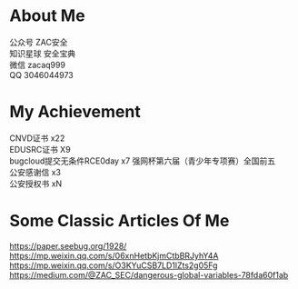 # About Me


公众号 ZAC安全  
知识星球 安全宝典  
微信 zacaq999  
QQ  3046044973  

# My Achievement
CNVD证书 x22  
EDUSRC证书 X9  
bugcloud提交无条件RCE0day x7 
强网杯第六届（青少年专项赛）全国前五  
公安感谢信 x3  
公安授权书 xN

# Some Classic Articles Of Me
https://paper.seebug.org/1928/  
https://mp.weixin.qq.com/s/06xnHetbKjmCtbBRJyhY4A  
https://mp.weixin.qq.com/s/O3KYuCSB7LD1lZts2g05Fg  
https://medium.com/@ZAC_SEC/dangerous-global-variables-78fda60f1ab  
